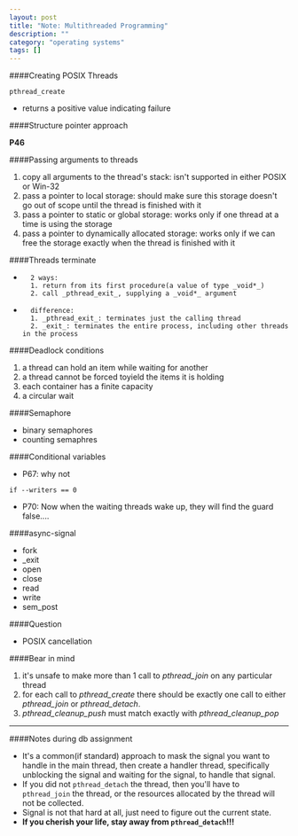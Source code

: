 ```yaml
---
layout: post
title: "Note: Multithreaded Programming"
description: ""
category: "operating systems"
tags: []
---
```


####Creating POSIX Threads

```
pthread_create
```

- returns a positive value indicating failure

####Structure pointer approach

**P46**

####Passing arguments to threads

1. copy all arguments to the thread's stack: isn't supported in either POSIX or Win-32
2. pass a pointer to local storage: should make sure this storage doesn't go out of scope until the thread is finished with it
3. pass a pointer to static or global storage: works only if one thread at a time is using the storage
4. pass a pointer to dynamically allocated storage: works only if we can free the storage exactly when the thread is finished with it

####Threads terminate

-       2 ways:
        1. return from its first procedure(a value of type _void*_)
        2. call _pthread_exit_, supplying a _void*_ argument

-       difference:
        1. _pthread_exit_: terminates just the calling thread
        2. _exit_: terminates the entire process, including other threads in the process

####Deadlock conditions

1. a thread can hold an item while waiting for another
2. a thread cannot be forced toyield the items it is holding
3. each container has a finite capacity
4. a circular wait

####Semaphore

- binary semaphores
- counting semaphres

####Conditional variables

- P67: why not
```
if --writers == 0
```
- P70: Now when the waiting threads wake up, they will find the guard false....

####async-signal

- fork
- _exit
- open
- close
- read
- write
- sem_post

####Question

- POSIX cancellation

####Bear in mind

1. it's unsafe to make more than 1 call to _pthread_join_ on any particular thread
2. for each call to _pthread_create_ there should be exactly one call to either _pthread_join_ or _pthread_detach_.
3. _pthread_cleanup_push_ must match exactly with _pthread_cleanup_pop_

***

####Notes during db assignment

- It's a common(if standard) approach to mask the signal you want to handle in the main thread, then create a handler thread, specifically unblocking the signal and waiting for the signal, to handle that signal.
- If you did not ```pthread_detach``` the thread, then you'll have to ```pthread_join``` the thread, or the resources allocated by the thread will not be collected.
- Signal is not that hard at all, just need to figure out the current state.
- **If you cherish your life, stay away from ```pthread_detach```!!!**

